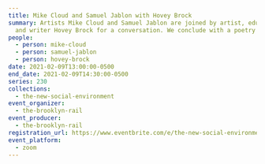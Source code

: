 ```yaml
---
title: Mike Cloud and Samuel Jablon with Hovey Brock
summary: Artists Mike Cloud and Samuel Jablon are joined by artist, educator,
  and writer Hovey Brock for a conversation. We conclude with a poetry reading.
people:
  - person: mike-cloud
  - person: samuel-jablon
  - person: hovey-brock
date: 2021-02-09T13:00:00-0500
end_date: 2021-02-09T14:30:00-0500
series: 230
collections:
  - the-new-social-environment
event_organizer:
  - the-brooklyn-rail
event_producer:
  - the-brooklyn-rail
registration_url: https://www.eventbrite.com/e/the-new-social-environment-230-mike-cloud-and-samuel-jablon-tickets-139970851585
event_platform:
  - zoom
---
```

